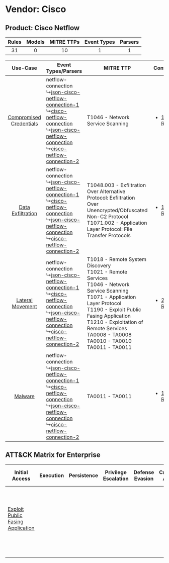 Vendor: Cisco
=============
Product: Cisco Netflow
----------------------
| Rules | Models | MITRE TTPs | Event Types | Parsers |
|:-----:|:------:|:----------:|:-----------:|:-------:|
|  31   |   0    |     10     |      1      |    1    |

|    Use-Case    | Event Types/Parsers    | MITRE TTP    | Content    |
|:----:| ---- | ---- | ---- |
| [Compromised Credentials](../../../UseCases/uc_compromised_credentials.md) |  netflow-connection<br> ↳[json-cisco-netflow-connection-1](Ps/pC_jsoncisconetflowconnection1.md)<br> ↳[cisco-netflow-connection](Ps/pC_cisconetflowconnection.md)<br> ↳[json-cisco-netflow-connection](Ps/pC_jsoncisconetflowconnection.md)<br> ↳[cisco-netflow-connection-2](Ps/pC_cisconetflowconnection2.md)<br> | T1046 - Network Service Scanning<br>    | [<ul><li>1 Rules</li></ul>](RM/r_m_cisco_cisco_netflow_Compromised_Credentials.md) |
|       [Data Exfiltration](../../../UseCases/uc_data_exfiltration.md)       |  netflow-connection<br> ↳[json-cisco-netflow-connection-1](Ps/pC_jsoncisconetflowconnection1.md)<br> ↳[cisco-netflow-connection](Ps/pC_cisconetflowconnection.md)<br> ↳[json-cisco-netflow-connection](Ps/pC_jsoncisconetflowconnection.md)<br> ↳[cisco-netflow-connection-2](Ps/pC_cisconetflowconnection2.md)<br> | T1048.003 - Exfiltration Over Alternative Protocol: Exfiltration Over Unencrypted/Obfuscated Non-C2 Protocol<br>T1071.002 - Application Layer Protocol: File Transfer Protocols<br>    | [<ul><li>1 Rules</li></ul>](RM/r_m_cisco_cisco_netflow_Data_Exfiltration.md)       |
|        [Lateral Movement](../../../UseCases/uc_lateral_movement.md)        |  netflow-connection<br> ↳[json-cisco-netflow-connection-1](Ps/pC_jsoncisconetflowconnection1.md)<br> ↳[cisco-netflow-connection](Ps/pC_cisconetflowconnection.md)<br> ↳[json-cisco-netflow-connection](Ps/pC_jsoncisconetflowconnection.md)<br> ↳[cisco-netflow-connection-2](Ps/pC_cisconetflowconnection2.md)<br> | T1018 - Remote System Discovery<br>T1021 - Remote Services<br>T1046 - Network Service Scanning<br>T1071 - Application Layer Protocol<br>T1190 - Exploit Public Fasing Application<br>T1210 - Exploitation of Remote Services<br>TA0008 - TA0008<br>TA0010 - TA0010<br>TA0011 - TA0011<br> | [<ul><li>29 Rules</li></ul>](RM/r_m_cisco_cisco_netflow_Lateral_Movement.md)       |
|    [Malware](../../../UseCases/uc_malware.md)    |  netflow-connection<br> ↳[json-cisco-netflow-connection-1](Ps/pC_jsoncisconetflowconnection1.md)<br> ↳[cisco-netflow-connection](Ps/pC_cisconetflowconnection.md)<br> ↳[json-cisco-netflow-connection](Ps/pC_jsoncisconetflowconnection.md)<br> ↳[cisco-netflow-connection-2](Ps/pC_cisconetflowconnection2.md)<br> | TA0011 - TA0011<br>    | [<ul><li>1 Rules</li></ul>](RM/r_m_cisco_cisco_netflow_Malware.md)    |

ATT&CK Matrix for Enterprise
----------------------------
| Initial Access                                                                         | Execution | Persistence | Privilege Escalation | Defense Evasion | Credential Access | Discovery                                                                                                                                                 | Lateral Movement                                                                                                                                         | Collection | Command and Control                                                                                                                                                                         | Exfiltration                                                                                                                                                                                                                                         | Impact |
| -------------------------------------------------------------------------------------- | --------- | ----------- | -------------------- | --------------- | ----------------- | --------------------------------------------------------------------------------------------------------------------------------------------------------- | -------------------------------------------------------------------------------------------------------------------------------------------------------- | ---------- | ------------------------------------------------------------------------------------------------------------------------------------------------------------------------------------------- | ---------------------------------------------------------------------------------------------------------------------------------------------------------------------------------------------------------------------------------------------------- | ------ |
| [Exploit Public Fasing Application](https://attack.mitre.org/techniques/T1190)<br><br> |           |             |                      |                 |                   | [Network Service Scanning](https://attack.mitre.org/techniques/T1046)<br><br>[Remote System Discovery](https://attack.mitre.org/techniques/T1018)<br><br> | [Exploitation of Remote Services](https://attack.mitre.org/techniques/T1210)<br><br>[Remote Services](https://attack.mitre.org/techniques/T1021)<br><br> |            | [Application Layer Protocol: File Transfer Protocols](https://attack.mitre.org/techniques/T1071/002)<br><br>[Application Layer Protocol](https://attack.mitre.org/techniques/T1071)<br><br> | [Exfiltration Over Alternative Protocol](https://attack.mitre.org/techniques/T1048)<br><br>[Exfiltration Over Alternative Protocol: Exfiltration Over Unencrypted/Obfuscated Non-C2 Protocol](https://attack.mitre.org/techniques/T1048/003)<br><br> |        |